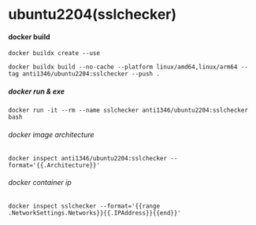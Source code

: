# ubuntu2204(sslchecker)

#### docker build
```
docker buildx create --use
```
```
docker buildx build --no-cache --platform linux/amd64,linux/arm64 --tag anti1346/ubuntu2204:sslchecker --push .
```

##### docker run & exe
```
docker run -it --rm --name sslchecker anti1346/ubuntu2204:sslchecker bash
```

###### docker image architecture
```
docker inspect anti1346/ubuntu2204:sslchecker --format='{{.Architecture}}'
```

###### docker container ip
```
docker inspect sslchecker --format='{{range .NetworkSettings.Networks}}{{.IPAddress}}{{end}}'
```

